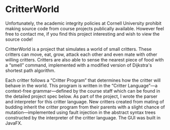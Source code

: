 # CritterWorld

Unfortunately, the academic integrity policies at Cornell University prohibit making source code from course projects publically available. However feel free to contact me, if you find this project interesting and wish to view the source code!

CritterWorld is a project that simulates a world of small critters. These critters can move, eat, grow, attack each other and even mate with other willing critters. Critters are also able to sense the nearest piece of food with a “smell” command, implemented with a modified version of Dijkstra's shortest path algorithm.

Each critter follows a “Critter Program” that determines how the critter will behave in the world. This program is written in the “Critter Language”—a context-free grammar—defined by the course staff which can be found in the detailed project spec below. As part of the project, I wrote the parser and interpreter for this critter language. New critters created from mating of budding inherit the critter program from their parents with a slight chance of mutation—implemented using fault injection in the abstract syntax trees constructed by the interpreter of the critter language. The GUI was built in JavaFX.
